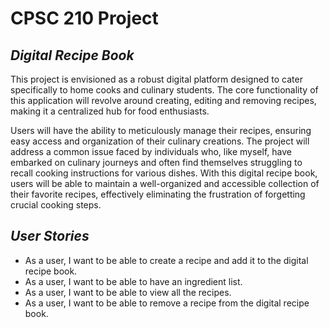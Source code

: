# CPSC 210 Project

## *Digital Recipe Book*

This project is envisioned as a robust digital platform designed to cater specifically to 
home cooks and culinary students. The core functionality of this application will revolve around creating,
editing and removing recipes, making it a centralized hub for food enthusiasts.

Users will have the ability to meticulously manage their recipes, ensuring easy access and 
organization of their culinary creations. The project will address a common issue faced by individuals 
who, like myself, have embarked on culinary journeys and often find themselves struggling to recall 
cooking instructions for various dishes. With this digital recipe book, users will be able to maintain 
a well-organized and accessible collection of their favorite recipes, effectively eliminating the 
frustration of forgetting crucial cooking steps.

## *User Stories*

- As a user, I want to be able to create a recipe and add it to the digital recipe book.
- As a user, I want to be able to have an ingredient list.
- As a user, I want to be able to view all the recipes.
- As a user, I want to be able to remove a recipe from the digital recipe book.

